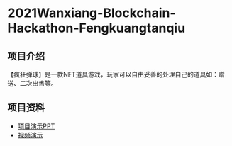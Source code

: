# 2021Wanxiang-Blockchain-Hackathon-Fengkuangtanqiu
## 项目介绍
【疯狂弹球】是一款NFT道具游戏，玩家可以自由妥善的处理自己的道具如：赠送、二次出售等。

## 项目资料
* [项目演示PPT](./疯狂弹球演示.pptx)
* [视频演示](./疯狂弹球视频演示.mp4)
